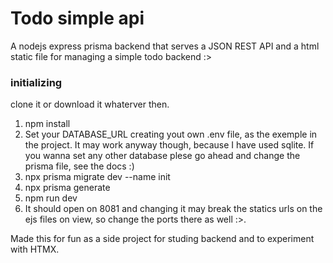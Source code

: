 # Todo simple api
A nodejs express prisma backend that serves a JSON REST API and a html static file for managing a simple todo backend :>

### initializing
clone it or download it whaterver then.
1. npm install
2. Set your DATABASE_URL creating yout own .env file, as the exemple in the project. It may work anyway though, because I have used sqlite. If you wanna set any other database plese go ahead and change the prisma file, see the docs :)
3. npx prisma migrate dev --name init
4. npx prisma generate
5. npm run dev
6. It should open on 8081 and changing it may break the statics urls on the ejs files on view, so change the ports there as well :>.

Made this for fun as a side project for studing backend and to experiment with HTMX.
